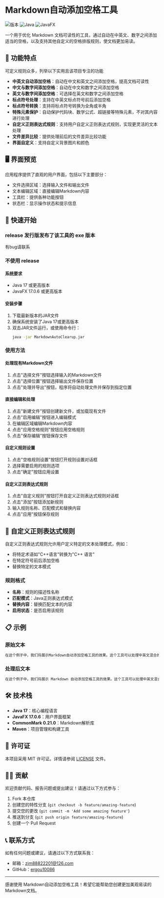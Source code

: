 # Markdown自动添加空格工具

![版本](https://img.shields.io/badge/版本-1.0-blue)
![Java](https://img.shields.io/badge/Java-17-orange)
![JavaFX](https://img.shields.io/badge/JavaFX-17.0.6-green)

一个用于优化 Markdown 文档可读性的工具，通过自动在中英文、数字之间添加适当的空格，以及支持其他自定义的空格排版规则，使文档更加易读。

## 📝 功能特点

可定义规则众多，列举以下实用且该项目专注的功能

- **中英文自动添加空格**：自动在中文和英文之间添加空格，提高文档可读性
- **中文与数字间添加空格**：自动在中文和数字之间添加空格
- **英文与数字间添加空格**：可选择在英文和数字之间添加空格
- **标点符号处理**：支持在中英文标点符号前后添加空格
- **标点符号转换**：支持将标点符号转换为全角或半角
- **特殊元素保护**：自动保护代码块、数学公式、超链接等特殊元素，不对其内容进行处理
- **自定义正则表达式规则**：支持用户自定义正则表达式规则，实现更灵活的文本处理
- **文件差异比较**：提供处理前后的文件差异比较功能
- **界面自定义**：支持自定义背景图片和颜色

## 🖥️ 界面预览

应用程序提供了直观的用户界面，包括以下主要部分：

- 文件选择区域：选择输入文件和输出文件
- 文本编辑区域：直接编辑Markdown内容
- 工具栏：提供各种功能按钮
- 状态栏：显示操作状态和提示信息

## 🚀 快速开始

### release 发行版发布了该工具的 exe 版本

有bug请联系

### 不使用 release

#### 系统要求

- Java 17 或更高版本
- JavaFX 17.0.6 或更高版本

#### 安装步骤

1. 下载最新版本的JAR文件
2. 确保系统安装了Java 17或更高版本
3. 双击JAR文件运行，或使用命令行：
   ```bash
   java -jar MarkdownAutoClearup.jar
   ```

### 使用方法

#### 处理现有Markdown文件

1. 点击"选择文件"按钮选择输入的Markdown文件
2. 点击"选择位置"按钮选择输出文件保存位置
3. 点击"处理并导出"按钮，程序将自动处理文件并保存到指定位置

#### 直接编辑和处理

1. 点击"新建文件"按钮创建新文件，或加载现有文件
2. 点击"启用编辑"按钮进入编辑模式
3. 在编辑区域编辑Markdown内容
4. 点击"应用空格规则"按钮应用空格规则
5. 点击"保存编辑"按钮保存文件

#### 自定义规则设置

1. 点击"空格规则设置"按钮打开规则设置对话框
2. 选择需要启用的规则选项
3. 点击"确定"按钮应用设置

#### 自定义正则表达式规则

1. 点击"自定义规则"按钮打开自定义正则表达式规则对话框
2. 点击"添加"按钮添加新规则
3. 输入规则名称、匹配模式和替换内容
4. 点击"应用"按钮保存规则

## 🔧 自定义正则表达式规则

自定义正则表达式规则允许用户定义特定的文本处理模式，例如：

- 将特定术语如"C++语言"转换为"C++ 语言"
- 在特定符号前后添加空格
- 替换特定的文本模式

### 规则格式

- **名称**：规则的描述性名称
- **匹配模式**：Java正则表达式模式
- **替换内容**：替换匹配文本的内容
- **启用状态**：是否启用该规则

## 📋 示例

### 原始文本

```markdown
在这个例子中，我们将展示Markdown自动添加空格工具的效果。这个工具可以处理中英文混合的文本，例如Java编程、Python开发等。它还能处理中文和数字之间的空格，如2023年、第1章等。
```

### 处理后文本

```markdown
在这个例子中，我们将展示 Markdown 自动添加空格工具的效果。这个工具可以处理中英文混合的文本，例如 Java 编程、Python 开发等。它还能处理中文和数字之间的空格，如 2023 年、第 1 章等。
```

## 🛠️ 技术栈

- **Java 17**：核心编程语言
- **JavaFX 17.0.6**：用户界面框架
- **CommonMark 0.21.0**：Markdown解析库
- **Maven**：项目管理和构建工具

## 📄 许可证

本项目采用 MIT 许可证。详情请参阅 [LICENSE](LICENSE) 文件。

## 👨‍💻 贡献

欢迎贡献代码、报告问题或提出建议！请通过以下方式参与：

1. Fork 本仓库
2. 创建您的特性分支 (`git checkout -b feature/amazing-feature`)
3. 提交您的更改 (`git commit -m 'Add some amazing feature'`)
4. 推送到分支 (`git push origin feature/amazing-feature`)
5. 创建一个 Pull Request

## 📞 联系方式

如有任何问题或建议，请通过以下方式联系我：

- 邮箱：zjm88822201@126.com
- GitHub：[ergou10086](https://github.com/ergou10086/ErgouTreeMarkdownClearup)

---

感谢使用 Markdown自动添加空格工具！希望它能帮助您创建更加美观易读的Markdown文档。
